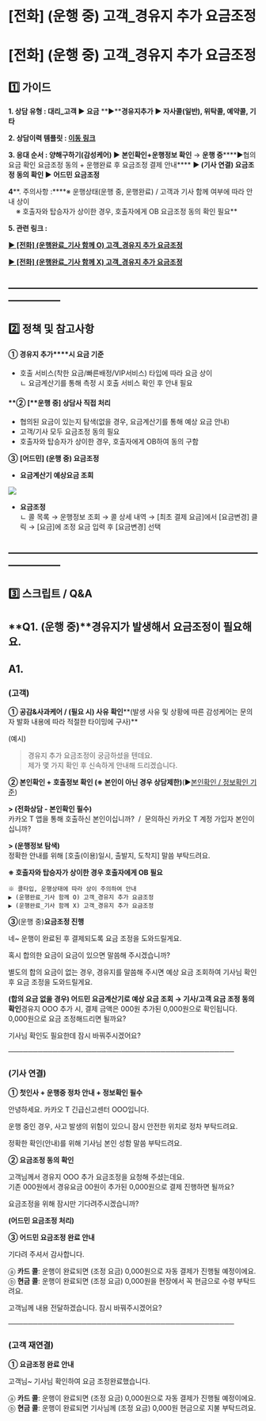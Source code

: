 # [전화] (운행 중) 고객_경유지 추가 요금조정

**[전화] (운행 중) 고객\_경유지 추가 요금조정**
===============================

**1️⃣ 가이드**
-----------

**1. 상담 유형 : 대리\_고객 ▶ 요금** **▶****경유지추가 ▶ **자사콜(일반), 위탁콜, 예약콜, 기타****

**2. 상담이력 템플릿 : **[이동 링크](https://kakaomobilitysupport.zendesk.com/hc/ko/articles/31412536829465)****

**3. 응대 순서 : **양해구하기(감성케어) ▶ 본인확인+운행정보 확인**** → **운행 중******▶협의요금 확인 요금조정 동의 + 운행완료 후 요금조정 결제 안내**** **▶ (기사 연결) 요금조정 동의 확인 **▶ 어드민 요금조정****

**4****. 주의사항 :****※ 운행상태(운행 중, 운행완료) / 고객과 기사 함께 여부에 따라 안내 상이  
    ※ 호출자와 탑승자가 상이한 경우, 호출자에게 OB 요금조정 동의 확인 필요**

**5. 관련 링크 :**

**[▶ [전화] (운행완료\_기사 함께 O) 고객\_경유지 추가 요금조정](https://kakaomobilitysupport.zendesk.com/hc/ko/articles/36869898844185)**

**[▶ [전화] (운행완료\_기사 함께 X) 고객\_경유지 추가 요금조정](https://kakaomobilitysupport.zendesk.com/hc/ko/articles/36875085025177)**

**―****―****―****―****―****―****―****―****―****―****―****―****―****―****―****―****―****―****―****―****―****―****―****―****―****―****―****―****―**
-------------------------------------------------------------------------------------------------------------------------------------------------

**2️⃣ 정책 및 참고사항**
-----------------

#### **① 경유지 추가****시 요금 기준**

* 호출 서비스(착한 요금/빠른배정/VIP서비스) 타입에 따라 요금 상이  
  ㄴ 요금계산기를 통해 측정 시 호출 서비스 확인 후 안내 필요

#### 

#### **② [****운행 중]** **상담사 직접 처리**

* 협의된 요금이 있는지 탐색(없을 경우, 요금계산기를 통해 예상 요금 안내)
* 고객/기사 모두 요금조정 동의 필요
* 호출자와 탑승자가 상이한 경우, 호출자에게 OB하여 동의 구함

**③** **[어드민] (운행 중) 요금조정**

* **요금계산기 예상요금 조회**

![](https://kakaomobilitysupport.zendesk.com/hc/article_attachments/36880564199449)

* **요금조정**  
  ㄴ 콜 목록 → 운행정보 조회 → 콜 상세 내역 → [최초 결제 요금]에서 [요금변경] 클릭 → [요금]에 조정 요금 입력 후 [요금변경] 선택

**―****―****―****―****―****―****―****―****―****―****―****―****―****―****―****―****―****―****―****―****―****―****―****―****―****―****―****―****―**
-------------------------------------------------------------------------------------------------------------------------------------------------

**3️⃣ 스크립트 / Q&A**
------------------

**Q1. (운행 중)****경유지가 발생해서 요금조정이 필요해요.**
---------------------------------------

**A1.**
-------

### **(고객)**

**① 공감&사과케어 / (필요 시) 사유 확인****(발생 사유 및 상황에 따른 감성케어는 문의자 발화 내용에 따라 적절한 타이밍에 구사)**

(예시)  
> 경유지 추가 요금조정이 궁금하셨을 텐데요.  
> 제가 몇 가지 확인 후 신속하게 안내해 드리겠습니다.

**② 본인확인 + 호출정보 확인 ****(※ 본인이 아닌 경우 상담제한)******(▶[본인확인 / 정보확인 기준](https://kakaomobilitysupport.zendesk.com/hc/ko/articles/42054092774553))

**> (전화상담 - 본인확인 필수)**  
카카오 T 앱을 통해 호출하신 본인이십니까?  /  문의하신 카카오 T 계정 가입자 본인이십니까?

**> (운행정보 탐색)**  
정확한 안내를 위해 [호출(이용)일시, 출발지, 도착지] 말씀 부탁드려요.

**※ 호출자와 탑승자가 상이한 경우 호출자에게 OB 필요**

```
※ 콜타입, 운행상태에 따라 상이 주의하여 안내  
▶ (운행완료_기사 함께 O) 고객_경유지 추가 요금조정  
▶ (운행완료_기사 함께 X) 고객_경유지 추가 요금조정  

```

****③****(운행 중)****요금조정 진행****

네~ 운행이 완료된 후 결제되도록 요금 조정을 도와드릴게요.

혹시 합의한 요금이 요금이 있으면 말씀해 주시겠습니까?

별도의 합의 요금이 없는 경우, 경유지를 말씀해 주시면 예상 요금 조회하여 기사님 확인 후 요금 조정을 도와드릴게요.

**(합의 요금 없을 경우) 어드민 요금계산기로 예상 요금 조회 → 기사/고객 요금 조정 동의 확인**경유지 OOO 추가 시, 결제 금액은 000원 추가된 0,000원으로 확인됩니다.  
0,000원으로 요금 조정해드리면 될까요?

기사님 확인도 필요한데 잠시 바꿔주시겠어요?

──────────────────────────────────────────────

### **(기사 연결)**

**① 첫인사 + 운행중 정차 안내 + 정보확인 필수**

안녕하세요. 카카오 T 긴급신고센터 OOO입니다.

운행 중인 경우, 사고 발생의 위험이 있으니 잠시 안전한 위치로 정차 부탁드려요.

정확한 확인(안내)를 위해 기사님 본인 성함 말씀 부탁드려요.

**② 요금조정 동의 확인**

고객님께서 경유지 OOO 추가 요금조정을 요청해 주셨는데요.   
기존 000원에서 경유요금 00원이 추가된 0,000원으로 결제 진행하면 될까요?

요금조정을 위해 잠시만 기다려주시겠습니까?

**(어드민 요금조정 처리)**

**③ 어드민 요금조정 완료 안내**

기다려 주셔서 감사합니다.

ⓐ **카드 콜**: 운행이 완료되면 (조정 요금) 0,000원으로 자동 결제가 진행될 예정이에요.  
ⓑ **현금 콜**: 운행이 완료되면 (조정 요금) 0,000원을 현장에서 꼭 현금으로 수령 부탁드려요.

고객님께 내용 전달하겠습니다. 잠시 바꿔주시겠어요?

──────────────────────────────────────────────

### **(고객 재연결)**

**① 요금조정 완료 안내**

고객님~ 기사님 확인하여 요금 조정완료했습니다.

ⓐ **카드 콜**: 운행이 완료되면 (조정 요금) 0,000원으로 자동 결제가 진행될 예정이에요.  
ⓑ **현금 콜**: 운행이 완료되면 기사님께 (조정 요금) 0,000원 현금으로 지불 부탁드려요.